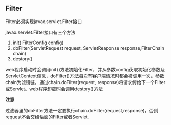 ## Filter

Filter必须实现javax.servlet.Filter接口

javax.servlet.Filter接口有三个方法

1. init( FilterConfig  config)
2. doFilter(ServletRequest request, ServletReaponse response,FilterChain chain)
3. destory()

web程序启动时会调用init()方法初始化Filter，并从参数config获取初始化参数及ServletContext信息，doFilter()方法每次有客户端请求时都会被调用一次，参数chain为滤镜链，通过chain.doFilter(request, response)将请求传给下一个Filter或Servlet。web程序卸载时会调用destory()方法

**注意**

过滤器里的doFilter方法一定要执行chain.doFilter(request,response)，否则request不会交给后面的Filter或者Servlet.
